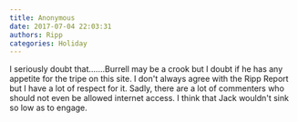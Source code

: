 ```yaml
---
title: Anonymous
date: 2017-07-04 22:03:31
authors: Ripp
categories: Holiday
---
```


 I seriously doubt that.......Burrell may be a crook but I doubt if he has any appetite for the tripe on this site.  I don't always agree with the Ripp Report but I have a lot of respect for it. Sadly, there are a lot of commenters who should not even be allowed internet access.  I think that Jack wouldn't sink so low as to engage.
